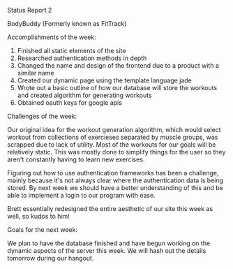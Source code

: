 Status Report 2

BodyBuddy (Formerly known as FitTrack)

Accomplishments of the week:

1. Finished all static elements of the site
2. Researched authentication methods in depth
3. Changed the name and design of the frontend due to a product with a similar name
4. Created our dynamic page using the template language jade
5. Wrote out a basic outline of how our database will store the workouts and created algorithm for generating workouts
6. Obtained oauth keys for google apis

Challenges of the week:

Our original idea for the workout generation algorithm, which would select workout from collections of exercieses separated by muscle groups, was scrapped due to lack of utility.  Most of the workouts for our goals will be relatively static.  This was mostly done to simplify things for the user so they aren't constantly having to learn new exercises.

Figuring out how to use authentication frameworks has been a challenge, mainly because it's not always clear where the authentication data is being stored.  By next week we should have a better understanding of this and be able to implement a login to our program with ease.

Brett essentially redesigned the entire aesthetic of our site this week as well, so kudos to him!

Goals for the next week:

We plan to have the database finished and have begun working on the dynamic aspects of the server this week.  We will hash out the details tomorrow during our hangout.



